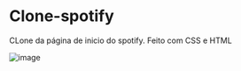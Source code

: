# Clone-spotify
CLone da página de inicio do spotify. Feito com CSS e HTML

![image](https://user-images.githubusercontent.com/91913746/198399028-a99a474f-3d69-4704-bc68-3429bb90cc6e.png)
